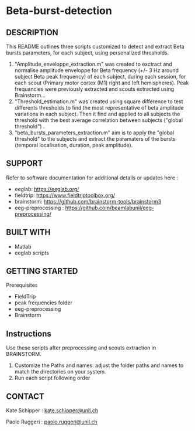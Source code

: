 # Beta-burst-detection

## DESCRIPTION
This README outlines three scripts customized to detect and extract Beta bursts parameters, for each subject, using personalized thresholds.
1. "Amplitude_enveloppe_extraction.m" was created to exctract and normalise amplitude enveloppe for Beta frequency (+/- 3 Hz around subject Beta peak frequency) of each subject, during each session, for each scout (Primary motor cortex (M1) right and left hemispheres). Peak frequancies were previously extracted and scouts extracted using Brainstorm...
2. "Threshold_estimation.m" was created using square difference to test differents thresholds to find the most representative of beta amplitude variations in each subject. Then it find and applied to all subjects the threshold with the best average correlation between subjects ("global threshold") .
3. "beta_bursts_parameters_extraction.m" aim is to apply the "global threshold" to the subjects and extract the paramaters of the bursts (temporal localisation, duration, peak amplitude).

## SUPPORT

Refer to software documentation for additional details or updates here : 
- eeglab: https://eeglab.org/
- fieldtrip: https://www.fieldtriptoolbox.org/
- brainstorm: https://github.com/brainstorm-tools/brainstorm3
- eeg-preprocessing : https://github.com/beamlabunil/eeg-preprocessing/

## BUILT WITH
-	Matlab
-	eeglab scripts

## GETTING STARTED
Prerequisites 
- FieldTrip
-	peak frequencies folder 
- eeg-preprocessing 
- Brainstorm 

## Instructions
Use these scripts after preprocessing and scouts extraction in BRAINSTORM.
1. Customize the Paths and names: adjust the folder paths and names to match the directories on your system.
2. Run each script following order

## CONTACT
Kate Schipper : kate.schipper@unil.ch

Paolo Ruggeri : paolo.ruggeri@unil.ch
